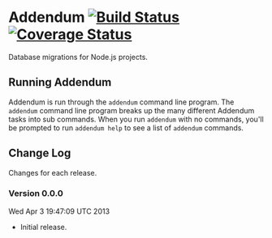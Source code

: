 # Addendum [![Build Status](https://travis-ci.org/bigeasy/addendum.png?branch=master)](https://travis-ci.org/bigeasy/addendum) [![Coverage Status](https://coveralls.io/repos/bigeasy/addendum/badge.png?branch=master)](https://coveralls.io/r/bigeasy/addendum)

Database migrations for Node.js projects.

## Running Addendum

Addendum is run through the `addendum` command line program. The `addendum`
command line program breaks up the many different Addendum tasks into sub
commands. When you run `addendum` with no commands, you'll be prompted to run
`addendum help` to see a list of `addendum` commands.

## Change Log

Changes for each release.

### Version 0.0.0

Wed Apr  3 19:47:09 UTC 2013

 * Initial release.
